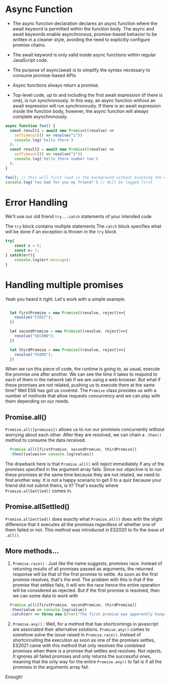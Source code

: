 # Async Function

- The async function declaration declares an async function where the await keyword is permitted within the function body. The async and await keywords enable asynchronous, promise-based behavior to be written in a cleaner style, avoiding the need to explicitly configure promise chains.

- The await keyword is only valid inside async functions within regular JavaScript code.

- The purpose of async/await is to simplify the syntax necessary to consume promise-based APIs.

- Async functions always return a promise.

- Top-level code, up to and including the first await expression (if there is one), is run synchronously. In this way, an async function without an await expression will run synchronously. If there is an await expression inside the function body, however, the async function will always complete asynchronously.

```Javascript
async function foo() {
  const result1 = await new Promise((resolve) =>
    setTimeout(() => resolve("1"))
    console.log('hello there')
  );
  const result2 = await new Promise((resolve) =>
    setTimeout(() => resolve("2"))
    console.log('hello there number two')
  );
}

foo(); // this will first load in the background without blocking the executing of the following lines.
console.log('too bad for you my friend!') // Will be logged first
```

# Error Handling

We'll use our old friend `try...catch` statements of your intended code

The `try` block contains multiple statements
The `catch` block specifies what will be done if an exception is thrown in the `try` block

```Javascript
try{
    const x = 6;
    const x= 1;
} catch(err){
    console.log(err.message);
}
```

# Handling multiple promises

Yeah you heard it right. Let's work with a simple example.

```Javascript

  let firstPromise = new Promise((resolve, reject)=>{
    resolve("FIRST");
  })

  let secondPromise = new Promise((resolve, reject)=>{
    resolve("SECOND");
  })

  let thirdPromise = new Promise((resolve, reject)=>{
    resolve("THIRD");
  })

```

When we run this piece of code, the runtime is going to, as usual, execute the promise one after another. We can see the time it takes to respond to each of them in the network tab if we are using a web browser. But what if these promises are not related, pushing us to execute them at the same time? Well ES6 has got us covered. The `Promise` class provides us with a number of methods that allow requests concurrency and we can play with them depending on our needs.

## Promise.all()

`Promise.all([promises])` allows us to run our promises concurrently without worrying about each other. After they are resolved, we can chain a `.then()` method to consume the data received. 

```Javascript
  Promise.all([firstPromise, secondPromise, thirdPromise])
  .then((values)=> console.log(values))

```

The drawback here is that `Promise.all()` will reject immediately if any of the promises specified in the argument array fails. Since our objective is to run these promises at the same time because they are not related, we need to find another way. It is not a happy scenario to get 0 to a quiz because your friend did not submit theirs, is it? That's exactly where `Promise.allSettled()` comes in.

## Promise.allSettled()

`Promise.allSettled()` does exactly what `Promise.all()` does with the slight difference that it executes all the promises regardless of whether one of them failed or not. This method was introduced in ES2020 to fix the issue of `.all()`. 

## More methods...

1. `Promise.race()` : Just like the name suggests, promises race. Instead of returning results of all promises passed as arguments, the returned response will be that of the first promise to settle. As soon as the first promise resolves, that's the end. The problem with this is that if the promise that settles fails, it will win the race hence the entire operation will be considered as rejected. But if the first promise is resolved, then we can some data to work with

```Javascript
  Promise.all([firstPromise, secondPromise, thirdPromise])
  .then(value => console.log(value))
  .catch(err => throw new Error("The first promise was apparently hungry, very weak one..."))

```

2. `Promise.any()` : Well, for a method that has shortcomings in javascript are associated their alternative solutions. `Promise.any()`  comes to somehow solve the issue raised in `Promise.race()`. Instead of shortcircuiting the execution as soon as one of the promises settles, ES2021 came with this method that only resolves the combined promises when there is a promise that settles and resolves. Not rejects. It ignores all failed promises and only returns the successful ones, meaning that the only way for the entire `Promise.any()` to fail is if all the promises in the arguments array fail.

Enough!

